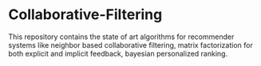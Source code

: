 # Collaborative-Filtering
This repository contains the state of art algorithms for recommender systems like neighbor based collaborative filtering, matrix factorization for both explicit and implicit feedback, bayesian personalized ranking.
